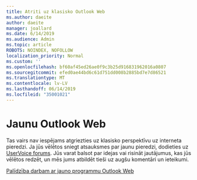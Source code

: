 ```yaml
---
title: Atriti uz klasisko Outlook Web
ms.author: daeite
author: daeite
manager: joallard
ms.date: 6/14/2019
ms.audience: Admin
ms.topic: article
ROBOTS: NOINDEX, NOFOLLOW
localization_priority: Normal
ms.custom: ''
ms.openlocfilehash: bf60af45ed26ae0f9c3b25d916831962016a0807
ms.sourcegitcommit: efed0ae44bd6c61d751dd008b2885bd7e7d86521
ms.translationtype: MT
ms.contentlocale: lv-LV
ms.lasthandoff: 06/14/2019
ms.locfileid: "35001021"
---
```

# <a name="the-new-outlook-on-the-web"></a>Jaunu Outlook Web

Tas vairs nav iespējams atgriezties uz klasisko perspektīvu uz interneta pieredzi. Ja jūs vēlētos sniegt atsauksmes par jaunu pieredzi, dodieties uz [UserVoice forums](https://outlook.uservoice.com/forums/313228--outlook-on-the-web-office-365). Jūs varat balsot par idejas vai risināt jautājumus, kas jūs vēlētos redzēt, un mēs jums atbildēt tieši uz augšu komentāri un ieteikumi.

[Palīdzība darbam ar jauno programmu Outlook Web](https://support.office.com/article/017014cd-2ad0-41ab-8473-6bd8c349d4f8)